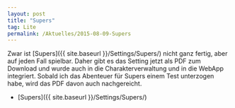 ```yaml
---
layout: post
title: "Supers"
tag: Lite
permalink: /Aktuelles/2015-08-09-Supers
---
```


Zwar ist [Supers]({{ site.baseurl }}/Settings/Supers/) nicht ganz fertig, aber auf jeden Fall spielbar. Daher gibt es das Setting jetzt als PDF zum Download und wurde auch in die Charakterverwaltung und in die WebApp integriert. Sobald ich das Abenteuer für Supers einem Test unterzogen habe, wird das PDF davon auch nachgereicht.

- [Supers]({{ site.baseurl }}/Settings/Supers/)
